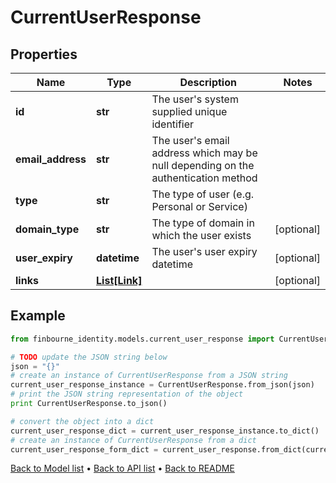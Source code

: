 # CurrentUserResponse


## Properties
Name | Type | Description | Notes
------------ | ------------- | ------------- | -------------
**id** | **str** | The user&#39;s system supplied unique identifier | 
**email_address** | **str** | The user&#39;s email address which may be null depending on the authentication method | 
**type** | **str** | The type of user (e.g. Personal or Service) | 
**domain_type** | **str** | The type of domain in which the user exists | [optional] 
**user_expiry** | **datetime** | The user&#39;s user expiry datetime | [optional] 
**links** | [**List[Link]**](Link.md) |  | [optional] 

## Example

```python
from finbourne_identity.models.current_user_response import CurrentUserResponse

# TODO update the JSON string below
json = "{}"
# create an instance of CurrentUserResponse from a JSON string
current_user_response_instance = CurrentUserResponse.from_json(json)
# print the JSON string representation of the object
print CurrentUserResponse.to_json()

# convert the object into a dict
current_user_response_dict = current_user_response_instance.to_dict()
# create an instance of CurrentUserResponse from a dict
current_user_response_form_dict = current_user_response.from_dict(current_user_response_dict)
```
[Back to Model list](../README.md#documentation-for-models) &#8226; [Back to API list](../README.md#documentation-for-api-endpoints) &#8226; [Back to README](../README.md)



